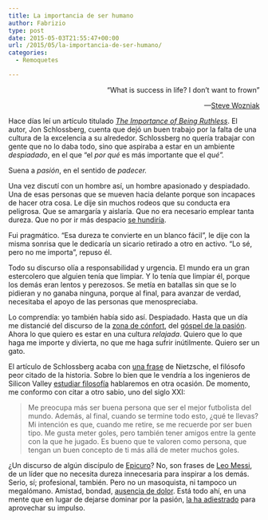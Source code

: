 ```yaml
---
title: La importancia de ser humano
author: Fabrizio
type: post
date: 2015-05-03T21:55:47+00:00
url: /2015/05/la-importancia-de-ser-humano/
categories:
  - Remoquetes

---
```

<p style="text-align: right;">
  &#8220;What is success in life? I don&#8217;t want to frown&#8221;
</p>

<p style="text-align: right;">
  —<a href="http://www.masslive.com/news/index.ssf/2015/05/steve_wozniak_talks_apple_early_days_future_springfield.html" target="_blank">Steve Wozniak</a>
</p>

Hace días leí un artículo titulado <a href="http://schloss.quora.com/The-Importance-of-Being-Ruthless-1" target="_blank"><em>The Importance of Being Ruthless</em></a>. El autor, Jon Schlossberg, cuenta que dejó un buen trabajo por la falta de una cultura de la excelencia a su alrededor. Schlossberg no quería trabajar con gente que no lo daba todo, sino que aspiraba a estar en un ambiente _despiadado_, en el que &#8220;el _por qué_ es más importante que el _qué&#8221;._

Suena a _pasión_, en el sentido de _padecer._

Una vez discutí con un hombre así, un hombre apasionado y despiadado. Una de esas personas que se mueven hacia delante porque son incapaces de hacer otra cosa. Le dije sin muchos rodeos que su conducta era peligrosa. Que se amargaría y aislaría. Que no era necesario emplear tanta dureza. Que no por ir más despacio <a href="http://www.quora.com/Why-do-sharks-die-if-they-stop-moving" target="_blank">se hundiría</a>.

Fui pragmático. &#8220;Esa dureza te convierte en un blanco fácil&#8221;, le dije con la misma sonrisa que le dedicaría un sicario retirado a otro en activo. &#8220;Lo sé, pero no me importa&#8221;, repuso él.

Todo su discurso olía a responsabilidad y urgencia. El mundo era un gran estercolero que alguien tenía que limpiar. Y lo tenía que limpiar él, porque los demás eran lentos y perezosos. Se metía en batallas sin que se lo pidieran y no ganaba ninguna, porque al final, para avanzar de verdad, necesitaba el apoyo de las personas que menospreciaba.

Lo comprendía: yo también había sido así. Despiadado. Hasta que un día me distancié del discurso de la <a href="http://remoquete.com/2014/06/zona-de-confort/" target="_blank">zona de cónfort</a>, del <a href="http://devblog.avdi.org/2014/02/10/the-passion-gospel/" target="_blank">góspel de la pasión</a>. Ahora lo que quiero es estar en una cultura _relajada_. Quiero que lo que haga me importe y divierta, no que me haga sufrir inútilmente. Quiero ser un gato.

El artículo de Schlossberg acaba con <a href="http://www.brainyquote.com/quotes/quotes/f/friedrichn103819.html" target="_blank">una frase</a> de Nietzsche, el filósofo peor citado de la historia. Sobre lo bien que le vendría a los ingenieros de Silicon Valley <a href="http://www.washingtonpost.com/national/on-innovations/why-you-should-quit-your-tech-job-and-study-the-humanities/2012/05/16/gIQAvibbUU_story.html" target="_blank">estudiar filosofía</a> hablaremos en otra ocasión. De momento, me conformo con citar a otro sabio, uno del siglo XXI:

> Me preocupa más ser buena persona que ser el mejor futbolista del mundo. Además, al final, cuando se termine todo esto, ¿qué te llevas? Mi intención es que, cuando me retire, se me recuerde por ser buen tipo. Me gusta meter goles, pero también tener amigos entre la gente con la que he jugado. Es bueno que te valoren como persona, que tengan un buen concepto de ti más allá de meter muchos goles.

¿Un discurso de algún discípulo de <a href="http://en.wikipedia.org/wiki/Epicurus" target="_blank">Epicuro</a>? No, son frases de <a href="http://deportes.elpais.com/deportes/2012/09/30/actualidad/1349038330_373784.html" target="_blank">Leo Messi</a>, de un líder que no necesita dureza innecesaria para inspirar a los demás. Serio, sí; profesional, también. Pero no un masoquista, ni tampoco un megalómano. Amistad, bondad, <a href="http://en.wikipedia.org/wiki/Aponia" target="_blank">ausencia de dolor</a>. Está todo ahí, en una mente que en lugar de dejarse dominar por la pasión, [la ha adiestrado][1] para aprovechar su impulso.

 [1]: http://boz.com/articles/be-kind.html
